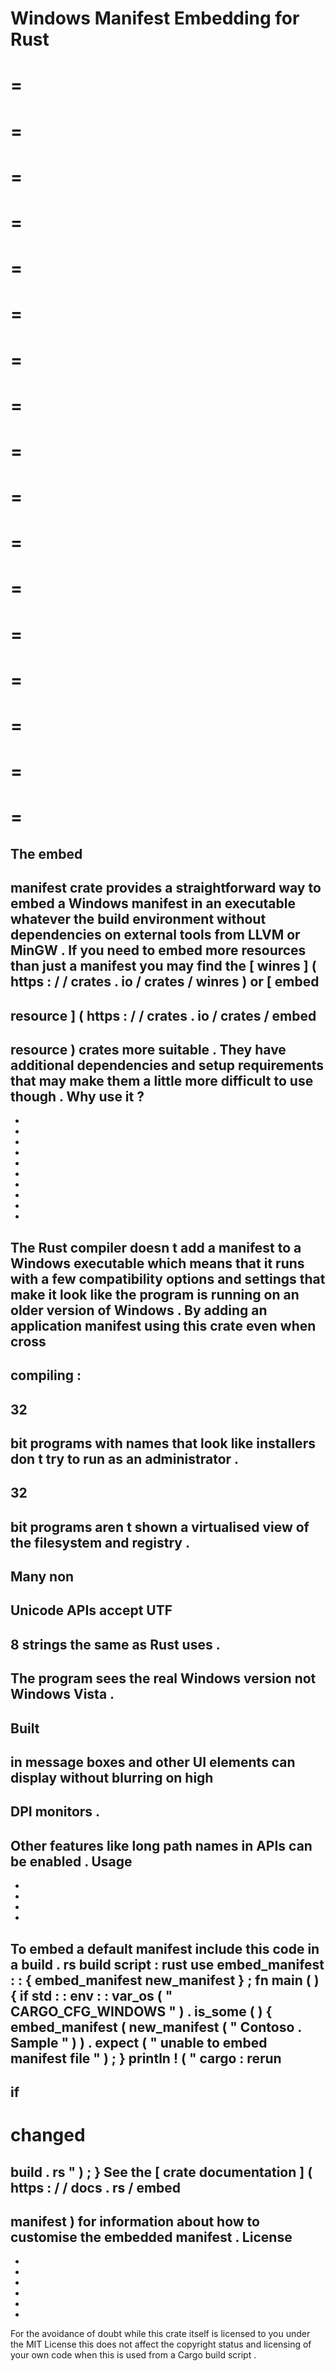 Windows
Manifest
Embedding
for
Rust
=
=
=
=
=
=
=
=
=
=
=
=
=
=
=
=
=
=
=
=
=
=
=
=
=
=
=
=
=
=
=
=
=
=
=
The
embed
-
manifest
crate
provides
a
straightforward
way
to
embed
a
Windows
manifest
in
an
executable
whatever
the
build
environment
without
dependencies
on
external
tools
from
LLVM
or
MinGW
.
If
you
need
to
embed
more
resources
than
just
a
manifest
you
may
find
the
[
winres
]
(
https
:
/
/
crates
.
io
/
crates
/
winres
)
or
[
embed
-
resource
]
(
https
:
/
/
crates
.
io
/
crates
/
embed
-
resource
)
crates
more
suitable
.
They
have
additional
dependencies
and
setup
requirements
that
may
make
them
a
little
more
difficult
to
use
though
.
Why
use
it
?
-
-
-
-
-
-
-
-
-
-
-
The
Rust
compiler
doesn
t
add
a
manifest
to
a
Windows
executable
which
means
that
it
runs
with
a
few
compatibility
options
and
settings
that
make
it
look
like
the
program
is
running
on
an
older
version
of
Windows
.
By
adding
an
application
manifest
using
this
crate
even
when
cross
-
compiling
:
-
32
-
bit
programs
with
names
that
look
like
installers
don
t
try
to
run
as
an
administrator
.
-
32
-
bit
programs
aren
t
shown
a
virtualised
view
of
the
filesystem
and
registry
.
-
Many
non
-
Unicode
APIs
accept
UTF
-
8
strings
the
same
as
Rust
uses
.
-
The
program
sees
the
real
Windows
version
not
Windows
Vista
.
-
Built
-
in
message
boxes
and
other
UI
elements
can
display
without
blurring
on
high
-
DPI
monitors
.
-
Other
features
like
long
path
names
in
APIs
can
be
enabled
.
Usage
-
-
-
-
-
To
embed
a
default
manifest
include
this
code
in
a
build
.
rs
build
script
:
rust
use
embed_manifest
:
:
{
embed_manifest
new_manifest
}
;
fn
main
(
)
{
if
std
:
:
env
:
:
var_os
(
"
CARGO_CFG_WINDOWS
"
)
.
is_some
(
)
{
embed_manifest
(
new_manifest
(
"
Contoso
.
Sample
"
)
)
.
expect
(
"
unable
to
embed
manifest
file
"
)
;
}
println
!
(
"
cargo
:
rerun
-
if
-
changed
=
build
.
rs
"
)
;
}
See
the
[
crate
documentation
]
(
https
:
/
/
docs
.
rs
/
embed
-
manifest
)
for
information
about
how
to
customise
the
embedded
manifest
.
License
-
-
-
-
-
-
-
For
the
avoidance
of
doubt
while
this
crate
itself
is
licensed
to
you
under
the
MIT
License
this
does
not
affect
the
copyright
status
and
licensing
of
your
own
code
when
this
is
used
from
a
Cargo
build
script
.
